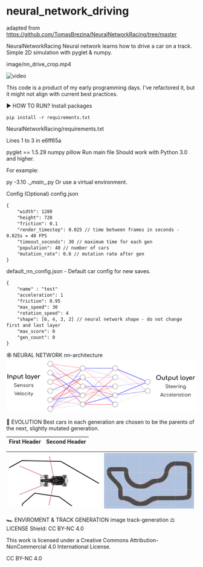 # neural_network_driving

adapted from https://github.com/TomasBrezina/NeuralNetworkRacing/tree/master

NeuralNetworkRacing
Neural network learns how to drive a car on a track. Simple 2D simulation with pyglet & numpy.

 image/nn_drive_crop.mp4 

![video](https://vimeo.com/994902419/891b8e083e)

This code is a product of my early programming days. I've refactored it, but it might not align with current best practices.

▶️️ HOW TO RUN?
Install packages
```
pip install -r requirements.txt
```

NeuralNetworkRacing/requirements.txt

Lines 1 to 3 in e6ff65a

 pyglet == 1.5.29 
 numpy 
 pillow 
Run main file
Should work with Python 3.0 and higher.

For example:

py -3.10 .\__main__.py
Or use a virtual environment.

Config (Optional)
config.json

```
{
    "width": 1280
    "height": 720
    "friction": 0.1
    "render_timestep": 0.025 // time between frames in seconds - 0.025s = 40 FPS
    "timeout_seconds": 30 // maximum time for each gen
    "population": 40 // number of cars
    "mutation_rate": 0.6 // mutation rate after gen
}
```

default_nn_config.json - Default car config for new saves.
```
{
    "name" : "test" 
    "acceleration": 1
    "friction": 0.95
    "max_speed": 30 
    "rotation_speed": 4
    "shape": [6, 4, 3, 2] // neural network shape - do not change first and last layer
    "max_score": 0
    "gen_count": 0
}
```
🕸️ NEURAL NETWORK
nn-architecture
![neural network](image/neuralnetwork.png)

🧬 EVOLUTION
Best cars in each generation are chosen to be the parents of the next, slightly mutated generation.

| First Header  | Second Header |
| ------------- | ------------- |



|![car tentacles](image/car_tentacles.png)|![track](image/track.gif)|
| ------------- | ------------- |
🏎️ ENVIROMENT & TRACK GENERATION
image	track-generation
⚖️ LICENSE
Shield: CC BY-NC 4.0

This work is licensed under a Creative Commons Attribution-NonCommercial 4.0 International License.

CC BY-NC 4.0